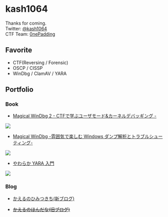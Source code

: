 # kash1064

Thanks for coming.    
Twitter: [@kash1064](https://twitter.com/kash1064)  
CTF Team: [0nePadding](https://ctftime.org/team/217710)

## Favorite

- CTF(Reversing / Forensic)
- OSCP / CISSP
- WinDbg / ClamAV / YARA

## Portfolio

### Book

- [Magical WinDbg 2 - CTFで学ぶユーザモード&カーネルデバッギング -](https://techbookfest.org/product/6hBEkTPSxJC5vSRTqa81F9)

![](https://techbookfest.org/api/image/u9UkVreCKBd2k5AW5J3ja4.png?size=350)

- [Magical WinDbg -雰囲気で楽しむ Windows ダンプ解析とトラブルシューティング-](https://techbookfest.org/product/bnaHM8sVz6AfEiF8jgpELj?productVariantID=bXvgf8g2KDpRRVJ9pBZJXH&utm_campaign=share&utm_medium=social&utm_source=twitter)

![](https://techbookfest.org/api/image/iq9hJabu7QRSxjTBmqgn8K.png?size=350)

- [やわらか YARA 入門](https://www.amazon.co.jp/gp/product/B09KKMZ9X9?pf_rd_r=KEGSCN9GYZVT34ZKYN40&pf_rd_p=9527901b-e3cc-4501-a349-8831130ac3fb&pd_rd_r=9be09700-2cf3-49f4-ab97-76895b6a031f&pd_rd_w=Qrm5q&pd_rd_wg=MwECO&linkCode=sl1&tag=kashiwabayu0c-22&linkId=c1c3e001fb2e6848d82ef4a6f156c496&language=ja_JP&ref_=as_li_ss_tl)

![](https://m.media-amazon.com/images/I/51u-qJjzu9L._SY346_.jpg)

### Blog

- [かえるのひみつきち(新ブログ)](https://kashiwaba-yuki.com/)

- ~~[かえるのほんだな(旧ブログ)](https://yukituna.com/)~~
